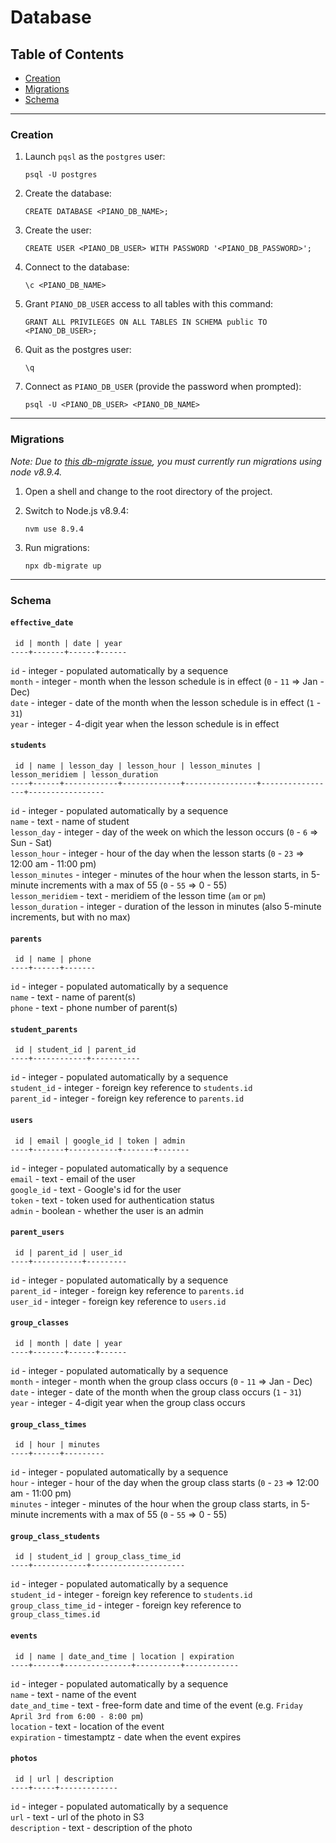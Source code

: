 # Database

## Table of Contents
* [Creation](#creation)
* [Migrations](#migrations)
* [Schema](#schema)

---

### Creation

1. Launch `pqsl` as the `postgres` user:
    
    `psql -U postgres`
    
1. Create the database:
    
    `CREATE DATABASE <PIANO_DB_NAME>;`
    
1. Create the user:
    
    `CREATE USER <PIANO_DB_USER> WITH PASSWORD '<PIANO_DB_PASSWORD>';`
    
1. Connect to the database:
    
    `\c <PIANO_DB_NAME>`
    
1. Grant `PIANO_DB_USER` access to all tables with this command:
    
    `GRANT ALL PRIVILEGES ON ALL TABLES IN SCHEMA public TO <PIANO_DB_USER>;`
    
1. Quit as the postgres user:
    
    `\q`
    
1. Connect as `PIANO_DB_USER` (provide the password when prompted):
    
    `psql -U <PIANO_DB_USER> <PIANO_DB_NAME>`
    
---

### Migrations

*Note: Due to [this db-migrate issue](https://github.com/db-migrate/node-db-migrate/issues/635), you must currently run migrations using node v8.9.4.*

1. Open a shell and change to the root directory of the project.
1. Switch to Node.js v8.9.4:
    
    `nvm use 8.9.4`
    
1. Run migrations:
    
    `npx db-migrate up`

---

### Schema

#### `effective_date`

```
 id | month | date | year
----+-------+------+------
```

`id` - integer - populated automatically by a sequence  
`month` - integer - month when the lesson schedule is in effect (`0` - `11` => Jan - Dec)  
`date` - integer - date of the month when the lesson schedule is in effect (`1` - `31`)  
`year` - integer - 4-digit year when the lesson schedule is in effect

#### `students`

```
 id | name | lesson_day | lesson_hour | lesson_minutes | lesson_meridiem | lesson_duration
----+------+------------+-------------+----------------+-----------------+-----------------
```

`id` - integer - populated automatically by a sequence  
`name` - text - name of student  
`lesson_day` - integer - day of the week on which the lesson occurs (`0` - `6` => Sun - Sat)  
`lesson_hour` - integer - hour of the day when the lesson starts (`0` - `23` => 12:00 am - 11:00 pm)  
`lesson_minutes` - integer - minutes of the hour when the lesson starts, in 5-minute increments with a max of 55 (`0` - `55` => 0 - 55)  
`lesson_meridiem` - text - meridiem of the lesson time (`am` or `pm`)  
`lesson_duration` - integer - duration of the lesson in minutes (also 5-minute increments, but with no max)

#### `parents`

```
 id | name | phone
----+------+-------
```

`id` - integer - populated automatically by a sequence  
`name` - text - name of parent(s)  
`phone` - text - phone number of parent(s)

#### `student_parents`

```
 id | student_id | parent_id
----+------------+-----------
```

`id` - integer - populated automatically by a sequence  
`student_id` - integer - foreign key reference to `students.id`  
`parent_id` - integer - foreign key reference to `parents.id`

#### `users`

```
 id | email | google_id | token | admin
----+-------+-----------+-------+-------
```

`id` - integer - populated automatically by a sequence  
`email` - text - email of the user  
`google_id` - text - Google's id for the user  
`token` - text - token used for authentication status  
`admin` - boolean - whether the user is an admin

#### `parent_users`

```
 id | parent_id | user_id
----+-----------+---------
```

`id` - integer - populated automatically by a sequence  
`parent_id` - integer - foreign key reference to `parents.id`  
`user_id` - integer - foreign key reference to `users.id`

#### `group_classes`

```
 id | month | date | year
----+-------+------+------
```

`id` - integer - populated automatically by a sequence  
`month` - integer - month when the group class occurs (`0` - `11` => Jan - Dec)  
`date` - integer - date of the month when the group class occurs (`1` - `31`)    
`year` - integer - 4-digit year when the group class occurs

#### `group_class_times`

```
 id | hour | minutes
----+------+---------
```

`id` - integer - populated automatically by a sequence  
`hour` - integer - hour of the day when the group class starts (`0` - `23` => 12:00 am - 11:00 pm)  
`minutes` - integer - minutes of the hour when the group class starts, in 5-minute increments with a max of 55 (`0` - `55` => 0 - 55)

#### `group_class_students`

```
 id | student_id | group_class_time_id
----+------------+---------------------
```

`id` - integer - populated automatically by a sequence  
`student_id` - integer - foreign key reference to `students.id`  
`group_class_time_id` - integer - foreign key reference to `group_class_times.id`

#### `events`

```
 id | name | date_and_time | location | expiration
----+------+---------------+----------+------------
```

`id` - integer - populated automatically by a sequence  
`name` - text - name of the event  
`date_and_time` - text - free-form date and time of the event (e.g. `Friday April 3rd from 6:00 - 8:00 pm`)   
`location` - text - location of the event  
`expiration` - timestamptz - date when the event expires

#### `photos`

```
 id | url | description
----+-----+-------------
```

`id` - integer - populated automatically by a sequence  
`url` - text - url of the photo in S3  
`description` - text - description of the photo
